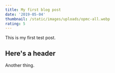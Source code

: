 ```yaml
---
title: My first blog post
date: '2019-05-04'
thumbnail: /static/images/uploads/opmc-all.webp
rating: 5
---
```


This is my first test post.

## Here's a header

Another thing.
